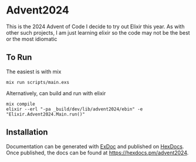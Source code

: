 # Advent2024

This is the 2024 Advent of Code
I decide to try out Elixir this year.
As with other such projects, I am just learning elixir so the code may not be the best or the most idiomatic

## To Run
The easiest is with mix

```shell
mix run scripts/main.exs
```

Alternatively, can build and run with elixir

```shell
mix compile
elixir --erl "-pa _build/dev/lib/advent2024/ebin" -e "Elixir.Advent2024.Main.run()"
```

## Installation


Documentation can be generated with [ExDoc](https://github.com/elixir-lang/ex_doc)
and published on [HexDocs](https://hexdocs.pm). Once published, the docs can
be found at <https://hexdocs.pm/advent2024>.

